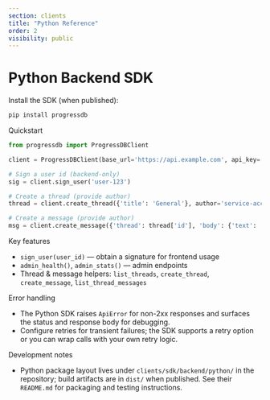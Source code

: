 ```yaml
---
section: clients
title: "Python Reference"
order: 2
visibility: public
---
```


# Python Backend SDK

Install the SDK (when published):

```bash
pip install progressdb
```

Quickstart

```py
from progressdb import ProgressDBClient

client = ProgressDBClient(base_url='https://api.example.com', api_key='ADMIN_KEY')

# Sign a user id (backend-only)
sig = client.sign_user('user-123')

# Create a thread (provide author)
thread = client.create_thread({'title': 'General'}, author='service-account')

# Create a message (provide author)
msg = client.create_message({'thread': thread['id'], 'body': {'text': 'hello'}}, author='service-account')
```

Key features

- `sign_user(user_id)` — obtain a signature for frontend usage
- `admin_health()`, `admin_stats()` — admin endpoints
- Thread & message helpers: `list_threads`, `create_thread`, `create_message`, `list_thread_messages`

Error handling

- The Python SDK raises `ApiError` for non-2xx responses and surfaces the
  status and response body for debugging.
- Configure retries for transient failures; the SDK supports a retry option
  or you can wrap calls with your own retry logic.

Development notes

- Python package layout lives under `clients/sdk/backend/python/` in the
  repository; build artifacts are in `dist/` when published. See their
  `README.md` for packaging and testing instructions.
